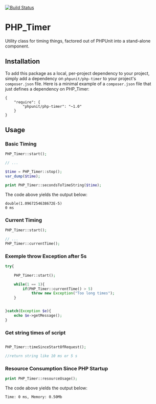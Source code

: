 [![Build Status](https://travis-ci.org/sebastianbergmann/php-timer.svg?branch=master)](https://travis-ci.org/sebastianbergmann/php-timer)

# PHP_Timer

Utility class for timing things, factored out of PHPUnit into a stand-alone component.

## Installation

To add this package as a local, per-project dependency to your project, simply add a dependency on `phpunit/php-timer` to your project's `composer.json` file. Here is a minimal example of a `composer.json` file that just defines a dependency on PHP_Timer:

    {
        "require": {
            "phpunit/php-timer": "~1.0"
        }
    }

## Usage

### Basic Timing

```php
PHP_Timer::start();

// ...

$time = PHP_Timer::stop();
var_dump($time);

print PHP_Timer::secondsToTimeString($time);
```

The code above yields the output below:

    double(1.0967254638672E-5)
    0 ms

### Current Timing

```php
PHP_Timer::start();

// ...
PHP_Timer::currentTime();

```

### Exemple throw Exception after 5s
```php
try{
	
	PHP_Timer::start();

	while(1 == 1){
		if(PHP_Timer::currentTime() > 5)
			throw new Exception("Too long times");
	}


}catch(Exception $e){
	echo $e->getMessage();
}


```
### Get string times of script
```php

PHP_Timer::timeSinceStartOfRequest();

//return string like 10 ms or 5 s

```

### Resource Consumption Since PHP Startup

```php
print PHP_Timer::resourceUsage();
```

The code above yields the output below:

    Time: 0 ms, Memory: 0.50Mb
